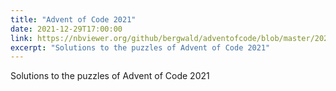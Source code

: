 ```yaml
---
title: "Advent of Code 2021"
date: 2021-12-29T17:00:00
link: https://nbviewer.org/github/bergwald/adventofcode/blob/master/2021.ipynb
excerpt: "Solutions to the puzzles of Advent of Code 2021"
---
```


Solutions to the puzzles of Advent of Code 2021
